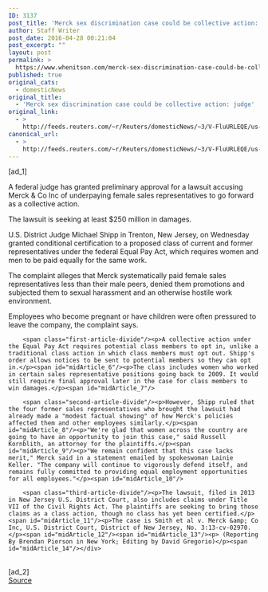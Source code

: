 ```yaml
---
ID: 3137
post_title: 'Merck sex discrimination case could be collective action: judge'
author: Staff Writer
post_date: 2016-04-28 00:21:04
post_excerpt: ""
layout: post
permalink: >
  https://www.whenitson.com/merck-sex-discrimination-case-could-be-collective-action-judge/
published: true
original_cats:
  - domesticNews
original_title:
  - 'Merck sex discrimination case could be collective action: judge'
original_link:
  - >
    http://feeds.reuters.com/~r/Reuters/domesticNews/~3/V-FluURLEQE/us-usa-merck-co-discrimination-idUSKCN0XO2RI
canonical_url:
  - >
    http://feeds.reuters.com/~r/Reuters/domesticNews/~3/V-FluURLEQE/us-usa-merck-co-discrimination-idUSKCN0XO2RI
---
```

 [ad_1]
<br><div id="articleText">
<span id="midArticle_start"/>

<span id="midArticle_0"/><span class="focusParagraph" readability="3"><p><span class="articleLocatio&lt;/span&gt;n">A federal judge has granted preliminary approval for a lawsuit accusing Merck &amp; Co Inc of underpaying female sales representatives to go forward as a collective action.</span></p></span><span id="midArticle_1"/><p>The lawsuit is seeking at least $250 million in damages.</p><span id="midArticle_2"/><p>U.S. District Judge Michael Shipp in Trenton, New Jersey, on Wednesday granted conditional certification to a proposed class of current and former representatives under the federal Equal Pay Act, which requires women and men to be paid equally for the same work.</p><span id="midArticle_3"/><p>The complaint alleges that Merck systematically paid female sales representatives less than their male peers, denied them promotions and subjected them to sexual harassment and an otherwise hostile work environment.</p><span id="midArticle_4"/><p>Employees who become pregnant or have children were often pressured to leave the company, the complaint says.</p><span id="midArticle_5"/>
        
        <span class="first-article-divide"/><p>A collective action under the Equal Pay Act requires potential class members to opt in, unlike a traditional class action in which class members must opt out. Shipp's order allows notices to be sent to potential members so they can opt in.</p><span id="midArticle_6"/><p>The class includes women who worked in certain sales representative positions going back to 2009. It would still require final approval later in the case for class members to win damages.</p><span id="midArticle_7"/>
        
        <span class="second-article-divide"/><p>However, Shipp ruled that the four former sales representatives who brought the lawsuit had already made a "modest factual showing" of how Merck's policies affected them and other employees similarly.</p><span id="midArticle_8"/><p>"We're glad that women across the country are going to have an opportunity to join this case," said Russell Kornblith, an attorney for the plaintiffs.</p><span id="midArticle_9"/><p>"We remain confident that this case lacks merit," Merck said in a statement emailed by spokeswoman Lainie Keller. "The company will continue to vigorously defend itself, and remains fully committed to providing equal employment opportunities for all employees."</p><span id="midArticle_10"/>
        
        <span class="third-article-divide"/><p>The lawsuit, filed in 2013 in New Jersey U.S. District Court, also includes claims under Title VII of the Civil Rights Act. The plaintiffs are seeking to bring those claims as a class action, though no class has yet been certified.</p><span id="midArticle_11"/><p>The case is Smith et al v. Merck &amp; Co Inc, U.S. District Court, District of New Jersey, No. 3:13-cv-02970.</p><span id="midArticle_12"/><span id="midArticle_13"/><p> (Reporting By Brendan Pierson in New York; Editing by David Gregorio)</p><span id="midArticle_14"/></div>
<br>[ad_2]
<br><a href="http://feeds.reuters.com/~r/Reuters/domesticNews/~3/V-FluURLEQE/us-usa-merck-co-discrimination-idUSKCN0XO2RI">Source </a>